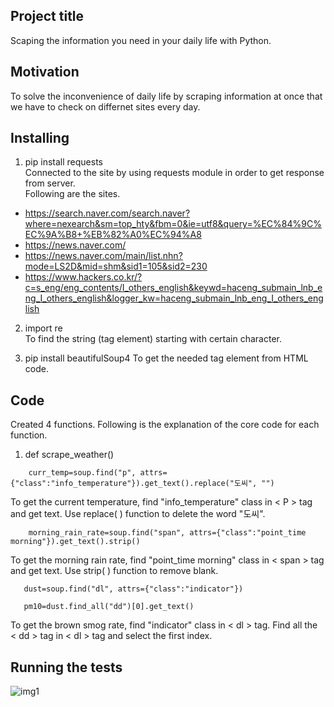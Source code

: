 ## Project title
Scaping the information you need in your daily life with Python.

## Motivation
To solve the inconvenience of daily life by scraping information at once that we have to check on differnet sites every day.

## Installing
1. pip install requests  
Connected to the site by using requests module in order to get response from server.   
Following are the sites.  
  - https://search.naver.com/search.naver?where=nexearch&sm=top_hty&fbm=0&ie=utf8&query=%EC%84%9C%EC%9A%B8+%EB%82%A0%EC%94%A8   
  - https://news.naver.com/   
  - https://news.naver.com/main/list.nhn?mode=LS2D&mid=shm&sid1=105&sid2=230   
  - https://www.hackers.co.kr/?c=s_eng/eng_contents/I_others_english&keywd=haceng_submain_lnb_eng_I_others_english&logger_kw=haceng_submain_lnb_eng_I_others_english   
  
2. import re  
To find the string (tag element) starting with certain character.

3. pip install beautifulSoup4
To get the needed tag element from HTML code.

## Code
Created 4 functions. Following is the explanation of the core code for each function.
1. def scrape_weather()  
~~~
    curr_temp=soup.find("p", attrs={"class":"info_temperature"}).get_text().replace("도씨", "")
~~~
To get the current temperature, find "info_temperature" class in < P > tag and get text. Use replace( ) function to delete the word "도씨".  

~~~
    morning_rain_rate=soup.find("span", attrs={"class":"point_time morning"}).get_text().strip()
~~~
To get the morning rain rate, find "point_time morning" class in < span > tag and get text. Use strip( ) function to remove blank.

~~~
   dust=soup.find("dl", attrs={"class":"indicator"})
~~~

~~~
   pm10=dust.find_all("dd")[0].get_text() 
~~~
To get the brown smog rate, find "indicator" class in < dl > tag. Find all the < dd > tag in < dl > tag and select the first index. 


## Running the tests
![img1](https://user-images.githubusercontent.com/77823761/108455506-b8321580-72b1-11eb-821d-6dccf4992958.PNG)

